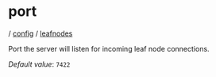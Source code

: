 # port

/ [config](/reference/config/index.md) / [leafnodes](/reference/config/config/leafnodes/index.md) 

Port the server will listen for incoming leaf node
connections.

*Default value*: `7422`
